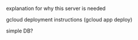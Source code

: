 explanation for why this server is needed

gcloud deployment instructions (gcloud app deploy)

simple DB?